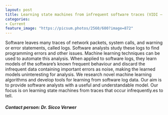 ```yaml
---
layout: post
title: Learning state machines from infrequent software traces (VIDI – TTW)
categories:
- Current
feature_image: "https://picsum.photos/2560/600?image=872"
---
```


Software leaves many traces of network packets, system calls, and warning or error statements, called logs. Software analysts study these logs to find programming errors and other issues. Machine learning techniques can be used to automate this analysis. When applied to software logs, they learn models of the software’s known frequent behaviour and discard the infrequent data containing important errors as noise, making the learned models uninteresting for analysis. We research novel machine learning algorithms and develop tools for learning from software log data. Our aim is to provide software analysts with a useful and understandable model. Our focus is on learning state machines from traces that occur infrequently.es to tell.


##### Contact person: Dr. Sicco Verwer
